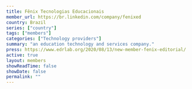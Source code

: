 ```yaml
---
title: Fênix Tecnologias Educacionais
member_url: https://br.linkedin.com/company/fenixed
country: Brazil
series: ["country"] 
tags: ["members"]
categories: ["Technology providers"]
summary: "an education technology and services company."
press: https://www.edrlab.org/2020/08/13/new-member-fenix-editorial/
active: true
layout: members 
showReadTime: false
showDate: false
permalink: ""
---
```


